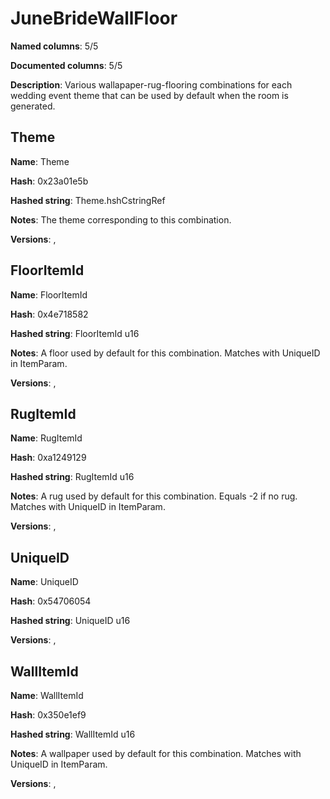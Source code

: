 # JuneBrideWallFloor
**Named columns**: 5/5

**Documented columns**: 5/5

**Description**: Various wallapaper-rug-flooring combinations for each wedding event theme that can be used by default when the room is generated.
## Theme

**Name**: Theme

**Hash**: 0x23a01e5b

**Hashed string**: Theme.hshCstringRef

**Notes**: The theme corresponding to this combination.

**Versions**: , 

## FloorItemId

**Name**: FloorItemId

**Hash**: 0x4e718582

**Hashed string**: FloorItemId u16

**Notes**: A floor used by default for this combination. Matches with UniqueID in ItemParam.

**Versions**: , 

## RugItemId

**Name**: RugItemId

**Hash**: 0xa1249129

**Hashed string**: RugItemId u16

**Notes**: A rug used by default for this combination. Equals -2 if no rug. Matches with UniqueID in ItemParam.

**Versions**: , 

## UniqueID

**Name**: UniqueID

**Hash**: 0x54706054

**Hashed string**: UniqueID u16

**Versions**: , 

## WallItemId

**Name**: WallItemId

**Hash**: 0x350e1ef9

**Hashed string**: WallItemId u16

**Notes**: A wallpaper used by default for this combination. Matches with UniqueID in ItemParam.

**Versions**: , 

